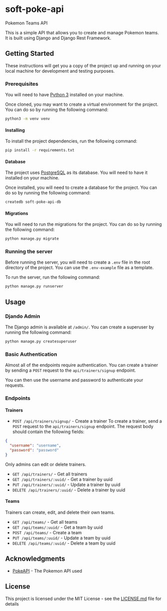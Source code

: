 # soft-poke-api

Pokemon Teams API

This is a simple API that allows you to create and manage Pokemon teams. It is built using Django and Django Rest Framework.

## Getting Started

These instructions will get you a copy of the project up and running on your local machine for development and testing purposes.

### Prerequisites

You will need to have [Python 3](https://www.python.org/downloads/) installed on your machine.

Once cloned, you may want to create a virtual environment for the project. You can do so by running the following command:

```bash
python3 -m venv venv
```

#### Installing

To install the project dependencies, run the following command:

```bash
pip install -r requirements.txt
```

#### Database

The project uses [PostgreSQL](https://www.postgresql.org/) as its database. You will need to have it installed on your machine.

Once installed, you will need to create a database for the project. You can do so by running the following command:

```bash
createdb soft-poke-api-db
```

#### Migrations

You will need to run the migrations for the project. You can do so by running the following command:

```bash
python manage.py migrate
```

### Running the server

Before running the server, you will need to create a `.env` file in the root directory of the project. You can use the `.env-example` file as a template.

To run the server, run the following command:

```bash
python manage.py runserver
```

## Usage

### Djando Admin

The Django admin is available at `/admin/`. You can create a superuser by running the following command:

```bash
python manage.py createsuperuser
```

### Basic Authentication

Almost all of the endpoints require authentication. You can create a trainer by sending a `POST` request to the `api/trainers/signup` endpoint.

You can then use the username and password to authenticate your requests.

### Endpoints

#### Trainers

- `POST /api/trainers/signup/` - Create a trainer
To create a trainer, send a `POST` request to the `api/trainers/signup` endpoint. The request body should contain the following fields:

```json
{
  "username": "username",
  "password": "password"
}
```

Only admins can edit or delete trainers.

- `GET /api/trainers/` - Get all trainers
- `GET /api/trainers/:uuid/` - Get a trainer by uuid
- `PUT /api/trainers/:uuid/` - Update a trainer by uuid
- `DELETE /api/trainers/:uuid/` - Delete a trainer by uuid

#### Teams

Trainers can create, edit, and delete their own teams.

- `GET /api/teams/` - Get all teams
- `GET /api/teams/:uuid/` - Get a team by uuid
- `POST /api/teams/` - Create a team
- `PUT /api/teams/:uuid/` - Update a team by uuid
- `DELETE /api/teams/:uuid/` - Delete a team by uuid

## Acknowledgments

- [PokeAPI](https://pokeapi.co/) - The Pokemon API used

## License

This project is licensed under the MIT License - see the [LICENSE.md](LICENSE.md) file for details
